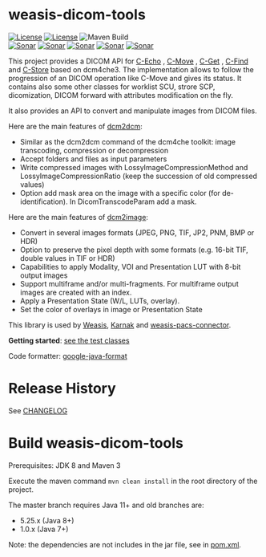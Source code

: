 # weasis-dicom-tools #

[![License](https://img.shields.io/badge/License-EPL%202.0-blue.svg)](https://opensource.org/licenses/EPL-2.0) [![License](https://img.shields.io/badge/License-Apache%202.0-blue.svg)](https://opensource.org/licenses/Apache-2.0) ![Maven Build](https://github.com/nroduit/weasis-dicom-tools/workflows/Build/badge.svg)  
[![Sonar](https://sonarcloud.io/api/project_badges/measure?project=weasis-dicom-tools&metric=ncloc)](https://sonarcloud.io/component_measures?id=weasis-dicom-tools) [![Sonar](https://sonarcloud.io/api/project_badges/measure?project=weasis-dicom-tools&metric=reliability_rating)](https://sonarcloud.io/component_measures?id=weasis-dicom-tools) [![Sonar](https://sonarcloud.io/api/project_badges/measure?project=weasis-dicom-tools&metric=sqale_rating)](https://sonarcloud.io/component_measures?id=weasis-dicom-tools) [![Sonar](https://sonarcloud.io/api/project_badges/measure?project=weasis-dicom-tools&metric=security_rating)](https://sonarcloud.io/component_measures?id=weasis-dicom-tools) [![Sonar](https://sonarcloud.io/api/project_badges/measure?project=weasis-dicom-tools&metric=alert_status)](https://sonarcloud.io/dashboard?id=weasis-dicom-tools)

This project provides a DICOM API for [C-Echo](src/main/java/org/weasis/dicom/op/Echo.java)
, [C-Move](src/main/java/org/weasis/dicom/op/CMove.java)
, [C-Get](src/main/java/org/weasis/dicom/op/CGet.java)
, [C-Find](src/main/java/org/weasis/dicom/op/CFind.java)
and [C-Store](src/main/java/org/weasis/dicom/op/CStore.java) based on dcm4che3. The implementation
allows to follow the progression of an DICOM operation like C-Move and gives its status. It contains
also some other classes for worklist SCU, strore SCP, dicomization, DICOM forward with attributes
modification on the fly.

It also provides an API to convert and manipulate images from DICOM files.

Here are the main features of [dcm2dcm](src/main/java/org/dcm4che3/img/Transcoder.java#L126-L170):

* Similar as the dcm2dcm command of the dcm4che toolkit: image transcoding, compression or decompression
* Accept folders and files as input parameters
* Write compressed images with LossyImageCompressionMethod and LossyImageCompressionRatio (keep the succession of old compressed values)
* Option add mask area on the image with a specific color (for de-identification). In DicomTranscodeParam add a mask.

Here are the main features of [dcm2image](src/main/java/org/dcm4che3/img/Transcoder.java#L80-L115):

* Convert in several images formats (JPEG, PNG, TIF, JP2, PNM, BMP or HDR)
* Option to preserve the pixel depth with some formats (e.g. 16-bit TIF, double values in TIF or HDR)
* Capabilities to apply Modality, VOI and Presentation LUT with 8-bit output images
* Support multiframe and/or multi-fragments. For multiframe output images are created with an index.
* Apply a Presentation State (W/L, LUTs, overlay).
* Set the color of overlays in image or Presentation State


This library is used by [Weasis](https://github.com/nroduit/Weasis), [Karnak](https://github.com/OsiriX-Foundation/karnak) and [weasis-pacs-connector](https://github.com/nroduit/weasis-pacs-connector).

**Getting
started**: [see the test classes](https://github.com/nroduit/weasis-dicom-tools/tree/master/src/test/java/org/weasis/dicom)

Code formatter: [google-java-format](https://github.com/google/google-java-format)

# Release History
See [CHANGELOG](CHANGELOG.md)

# Build weasis-dicom-tools ##

Prerequisites: JDK 8 and Maven 3

Execute the maven command `mvn clean install` in the root directory of the project.

The master branch requires Java 11+ and old branches are:
* 5.25.x (Java 8+)
* 1.0.x (Java 7+)

Note: the dependencies are not includes in the jar file, see in [pom.xml](pom.xml).
